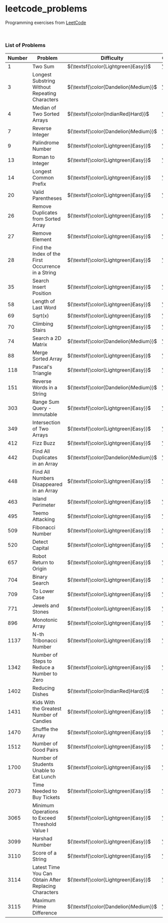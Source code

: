 # leetcode_problems
Programming exercises from [LeetCode](https://leetcode.com/problemset/)

<br>

### List of Problems
|Number|Problem|Difficulty|Code|
|-----|-----|-----|-----|
|1|Two Sum|${\textsf{\color{Lightgreen}Easy}}$|[View](https://github.com/LucasGPrudente/leetcode-problems/tree/main/0001-two-sum)|
|3|Longest Substring Without Repeating Characters|${\textsf{\color{Dandelion}Medium}}$|[View](https://github.com/LucasGPrudente/leetcode-problems/tree/main/0003-longest-substring-without-repeating-characters)|
|4|Median of Two Sorted Arrays|${\textsf{\color{IndianRed}Hard}}$|[View](https://github.com/LucasGPrudente/leetcode-problems/tree/main/0004-median-of-two-sorted-arrays)|
|7|Reverse Integer|${\textsf{\color{Dandelion}Medium}}$|[View](https://github.com/LucasGPrudente/leetcode-problems/tree/main/0007-reverse-integer)|
|9|Palindrome Number|${\textsf{\color{Lightgreen}Easy}}$|[View](https://github.com/LucasGPrudente/leetcode-problems/tree/main/0009-palindrome-number)|
|13|Roman to Integer|${\textsf{\color{Lightgreen}Easy}}$|[View](https://github.com/LucasGPrudente/leetcode-problems/tree/main/0013-roman-to-integer)|
|14|Longest Common Prefix|${\textsf{\color{Lightgreen}Easy}}$|[View](https://github.com/LucasGPrudente/leetcode-problems/tree/main/0014-longest-common-prefix)|
|20|Valid Parentheses|${\textsf{\color{Lightgreen}Easy}}$|[View](https://github.com/LucasGPrudente/leetcode-problems/tree/main/0020-valid-parentheses)|
|26|Remove Duplicates from Sorted Array|${\textsf{\color{Lightgreen}Easy}}$|[View](https://github.com/LucasGPrudente/leetcode-problems/tree/main/0026-remove-duplicates-from-sorted-array)|
|27|Remove Element|${\textsf{\color{Lightgreen}Easy}}$|[View](https://github.com/LucasGPrudente/leetcode-problems/tree/main/0027-remove-element)|
|28|Find the Index of the First Occurrence in a String|${\textsf{\color{Lightgreen}Easy}}$|[View](https://github.com/LucasGPrudente/leetcode-problems/tree/main/0028-find-the-index-of-the-first-occurrence-in-a-string)|
|35|Search Insert Position|${\textsf{\color{Lightgreen}Easy}}$|[View](https://github.com/LucasGPrudente/leetcode-problems/tree/main/0035-search-insert-position)|
|58|Length of Last Word|${\textsf{\color{Lightgreen}Easy}}$|[View](https://github.com/LucasGPrudente/leetcode-problems/tree/main/0058-length-of-last-word)|
|69|Sqrt(x)|${\textsf{\color{Lightgreen}Easy}}$|[View](https://github.com/LucasGPrudente/leetcode-problems/tree/main/0069-sqrtx)|
|70|Climbing Stairs|${\textsf{\color{Lightgreen}Easy}}$|[View](https://github.com/LucasGPrudente/leetcode-problems/tree/main/0070-climbing-stairs)|
|74|Search a 2D Matrix|${\textsf{\color{Dandelion}Medium}}$|[View](https://github.com/LucasGPrudente/leetcode-problems/tree/main/0074-search-a-2d-matrix)|
|88|Merge Sorted Array|${\textsf{\color{Lightgreen}Easy}}$|[View](https://github.com/LucasGPrudente/leetcode-problems/tree/main/0088-merge-sorted-array)|
|118|Pascal's Triangle|${\textsf{\color{Lightgreen}Easy}}$|[View](https://github.com/LucasGPrudente/leetcode-problems/tree/main/0118-pascals-triangle)|
|151|Reverse Words in a String|${\textsf{\color{Dandelion}Medium}}$|[View](https://github.com/LucasGPrudente/leetcode-problems/tree/main/0151-reverse-words-in-a-string)|
|303|Range Sum Query - Immutable|${\textsf{\color{Lightgreen}Easy}}$|[View](https://github.com/LucasGPrudente/leetcode_problems/tree/main/0303_range_sum_query_immutable)|
|349|Intersection of Two Arrays|${\textsf{\color{Lightgreen}Easy}}$|[View](https://github.com/LucasGPrudente/leetcode_problems/tree/main/0349_intersection_of_two_arrays)|
|412|Fizz Buzz|${\textsf{\color{Lightgreen}Easy}}$|[View](https://github.com/LucasGPrudente/leetcode_problems/tree/main/0412_fizz_buzz)|
|442|Find All Duplicates in an Array|${\textsf{\color{Dandelion}Medium}}$|[View](https://github.com/LucasGPrudente/leetcode_problems/tree/main/0442_find_all_duplicates_in_an_array)|
|448|Find All Numbers Disappeared in an Array|${\textsf{\color{Lightgreen}Easy}}$|[View](https://github.com/LucasGPrudente/leetcode_problems/tree/main/0448_find_all_numbers_disappeared_in_an_array)|
|463|Island Perimeter|${\textsf{\color{Lightgreen}Easy}}$|[View](https://github.com/LucasGPrudente/leetcode-problems/tree/main/0463-island-perimeter)|
|495|Teemo Attacking|${\textsf{\color{Lightgreen}Easy}}$|[View](https://github.com/LucasGPrudente/leetcode_problems/tree/main/0495_teemo_attacking)|
|509|Fibonacci Number|${\textsf{\color{Lightgreen}Easy}}$|[View](https://github.com/LucasGPrudente/leetcode_problems/tree/main/0509_fibonacci_number)|
|520|Detect Capital|${\textsf{\color{Lightgreen}Easy}}$|[View](https://github.com/LucasGPrudente/leetcode_problems/tree/main/0520_detect_capital)|
|657|Robot Return to Origin|${\textsf{\color{Lightgreen}Easy}}$|[View](https://github.com/LucasGPrudente/leetcode_problems/tree/main/0657_robot_return_to_origin)|
|704|Binary Search|${\textsf{\color{Lightgreen}Easy}}$|[View](https://github.com/LucasGPrudente/leetcode_problems/tree/main/0704_binary_search)|
|709|To Lower Case|${\textsf{\color{Lightgreen}Easy}}$|[View](https://github.com/LucasGPrudente/leetcode_problems/tree/main/0709_to_lower_case)|
|771|Jewels and Stones|${\textsf{\color{Lightgreen}Easy}}$|[View](https://github.com/LucasGPrudente/leetcode_problems/tree/main/0771_jewels_and_stones)|
|896|Monotonic Array|${\textsf{\color{Lightgreen}Easy}}$|[View](https://github.com/LucasGPrudente/leetcode_problems/tree/main/0896_monotonic_array)|
|1137|N-th Tribonacci Number|${\textsf{\color{Lightgreen}Easy}}$|[View](https://github.com/LucasGPrudente/leetcode_problems/tree/main/1137-n-th-tribonacci-number)|
|1342|Number of Steps to Reduce a Number to Zero|${\textsf{\color{Lightgreen}Easy}}$|[View](https://github.com/LucasGPrudente/leetcode_problems/tree/main/1342-number-of-steps-to-reduce-a-number-to-zero)|
|1402|Reducing Dishes|${\textsf{\color{IndianRed}Hard}}$|[View](https://github.com/LucasGPrudente/leetcode_problems/tree/main/1402-reducing-dishes)|
|1431|Kids With the Greatest Number of Candies|${\textsf{\color{Lightgreen}Easy}}$|[View](https://github.com/LucasGPrudente/leetcode-problems/tree/main/1431-kids-with-the-greatest-number-of-candies)|
|1470|Shuffle the Array|${\textsf{\color{Lightgreen}Easy}}$|[View](https://github.com/LucasGPrudente/leetcode-problems/tree/main/1470-shuffle-the-array)|
|1512|Number of Good Pairs|${\textsf{\color{Lightgreen}Easy}}$|[View](https://github.com/LucasGPrudente/leetcode-problems/tree/main/1512-number-of-good-pairs)|
|1700|Number of Students Unable to Eat Lunch|${\textsf{\color{Lightgreen}Easy}}$|[View](https://github.com/LucasGPrudente/leetcode-problems/tree/main/1700-number-of-students-unable-to-eat-lunch)|
|2073|Time Needed to Buy Tickets|${\textsf{\color{Lightgreen}Easy}}$|[View](https://github.com/LucasGPrudente/leetcode-problems/tree/main/2073-time-needed-to-buy-tickets)|
|3065|Minimum Operations to Exceed Threshold Value I|${\textsf{\color{Lightgreen}Easy}}$|[View](https://github.com/LucasGPrudente/leetcode-problems/tree/main/3065-minimum-operations-to-exceed-threshold-value-i)|
|3099|Harshad Number|${\textsf{\color{Lightgreen}Easy}}$|[View](https://github.com/LucasGPrudente/leetcode-problems/tree/main/3099-harshad-number)|
|3110|Score of a String|${\textsf{\color{Lightgreen}Easy}}$|[View](https://github.com/LucasGPrudente/leetcode-problems/tree/main/3110-score-of-a-string)|
|3114|Latest Time You Can Obtain After Replacing Characters|${\textsf{\color{Lightgreen}Easy}}$|[View](https://github.com/LucasGPrudente/leetcode-problems/tree/main/3114-latest-time-you-can-obtain-after-replacing-characters)|
|3115|Maximum Prime Difference|${\textsf{\color{Dandelion}Medium}}$|[View](https://github.com/LucasGPrudente/leetcode-problems/tree/main/3115-maximum-prime-difference)|
